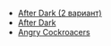 * [After Dark (2 вариант)](After%20Dark%20(2%20вариант))
* [After Dark](After%20Dark)
* [Angry Cockroacers](Angry%20Cockroacers)